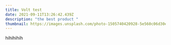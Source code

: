 ```yaml
---
title: Volt test
date: 2021-09-11T13:26:42.439Z
description: "the best product "
thumbnail: https://images.unsplash.com/photo-1505740420928-5e560c06d30e?ixid=MnwxMjA3fDB8MHxzZWFyY2h8Mnx8cHJvZHVjdHxlbnwwfHwwfHw%3D&ixlib=rb-1.2.1&w=1000&q=80
---
```

hihihihih